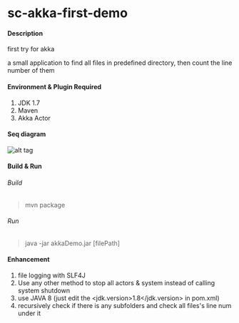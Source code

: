# sc-akka-first-demo

#### Description
first try for akka

a small application to find all files in predefined directory, then count the line number of them


#### Environment & Plugin Required

1. JDK 1.7
2. Maven
3. Akka Actor

#### Seq diagram
![alt tag](https://github.com/eddielisc/sc-akka-first-demo/blob/master/sc-akka-first-demo/doc/diagram.png)

#### Build & Run

###### Build

> mvn package

###### Run

> java -jar akkaDemo.jar [filePath]


#### Enhancement

1. file logging with SLF4J
2. Use any other method to stop all actors & system instead of calling system shutdown
3. use JAVA 8 (just edit the <jdk.version>1.8</jdk.version> in pom.xml)
4. recursively check if there is any subfolders and check all files's line num under it




